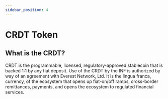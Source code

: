 ```yaml
---
sidebar_position: 4
---
```


# CRDT Token

## What is the CRDT?

CRDT is the programmable, licensed, regulatory-approved stablecoin that is backed 1:1 by any fiat deposit. Use of the CRDT by the INF is authorized by way of an agreement with Everest Network, Ltd. It is the lingua franca, currency, of the ecosystem that opens up fiat-on/off ramps, cross-border remittances, payments, and opens the ecosystem to regulated financial services.
